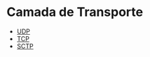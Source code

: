 # Camada de Transporte
* <a href='/Transporte/UDP'> UDP </a>
* <a href='/Transporte/TCP'> TCP </a>
* <a href='/Transporte/SCTP'> SCTP </a>
